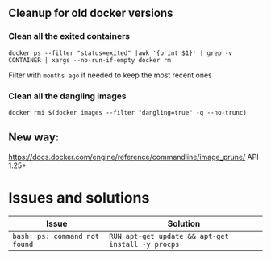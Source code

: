 ## Cleanup for old docker versions
### Clean all the exited containers
```
docker ps --filter "status=exited" |awk '{print $1}' | grep -v CONTAINER | xargs --no-run-if-empty docker rm
```
Filter with `months ago` if needed to keep the most recent ones

### Clean all the dangling images
```
docker rmi $(docker images --filter "dangling=true" -q --no-trunc)
```

## New way:
https://docs.docker.com/engine/reference/commandline/image_prune/
API 1.25+

# Issues and solutions

Issue | Solution
--- | ---
`bash: ps: command not found` | `RUN apt-get update && apt-get install -y procps`
